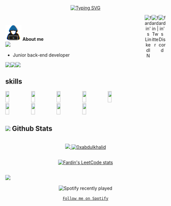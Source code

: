 <div align="center">

[![Typing SVG](https://readme-typing-svg.demolab.com?font=Fira+Code&weight=500&duration=3000&pause=500&width=435&lines=Hi%F0%9F%91%8B%2C+my+name+is+fardin;A+mad+js+developer+%F0%9F%A5%B7;from+the+north+of+Iran+(rasht)+%F0%9F%8C%A7)](https://git.io/typing-svg)

<a href="https://discord.gg/WJbr2xHuZe">
  <img align="right" alt="fardin's Discord" width="22px" src="https://raw.githubusercontent.com/peterthehan/peterthehan/master/assets/discord.svg" />
</a>
<a href="https://twitter.com/faceless_fk21">
  <img align="right" alt="fardin | Twitter" width="22px" src="https://raw.githubusercontent.com/peterthehan/peterthehan/master/assets/twitter.svg" />
</a>
<a  href="https://www.linkedin.com/in/fardinkamali21">
  <img align="right" alt="fardin's LinkedIN" width="22px" src="https://raw.githubusercontent.com/peterthehan/peterthehan/master/assets/linkedin.svg" /></a>

</div>
 
<br>

<picture><img src = "https://github.com/0xAbdulKhalid/0xAbdulKhalid/raw/main/assets/mdImages/about_me.gif" width = 50px></picture> **About me**
 <br>
  <img src="https://user-images.githubusercontent.com/73097560/115834477-dbab4500-a447-11eb-908a-139a6edaec5c.gif"><br>

- Junior back-end developer 

<p>
  <img src="https://media3.giphy.com/media/ln7z2eWriiQAllfVcn/200w.webp" width="100"><img src="https://media3.giphy.com/media/kdFc8fubgS31b8DsVu/giphy.webp" width="100"><img src="https://i.giphy.com/media/KzJkzjggfGN5Py6nkT/200.webp" width="100">
</p>

## skills
  <div style="width:95%;">
    <img style="width:16%;height:35px" src="https://img.shields.io/badge/javascript-%23323330.svg?style=for-the-badge&logo=javascript&logoColor=%23F7DF1E"/>
    <img style="width:16%;height:35px" src="https://img.shields.io/badge/html5-%23E34F26.svg?style=for-the-badge&logo=html5&logoColor=white"/>
    <img style="width:16%;height:35px" src="https://img.shields.io/badge/css3-%231572B6.svg?style=for-the-badge&logo=css3&logoColor=white"/>
    <img style="width:16%;height:35px" src="https://img.shields.io/badge/bootstrap-%23563D7C.svg?style=for-the-badge&logo=bootstrap&logoColor=white"/>
    <img style="width:16%;height:35px" src="https://img.shields.io/badge/SASS-hotpink.svg?style=for-the-badge&logo=SASS&logoColor=white"/>
    <img style="width:16%;height:35px" src="https://img.shields.io/badge/node.js-6DA55F?style=for-the-badge&logo=node.js&logoColor=white"/>
    <img style="width:16%;height:35px" src="https://img.shields.io/badge/Postman-FF6C37?style=for-the-badge&logo=postman&logoColor=white"/>
    <img style="width:16%;height:35px" src="https://img.shields.io/badge/MongoDB-%234ea94b.svg?style=for-the-badge&logo=mongodb&logoColor=white"/>
    <img style="width:16%;height:35px" src="https://img.shields.io/badge/express.js-%23404d59.svg?style=for-the-badge&logo=express&logoColor=%2361DAFB"/>
    

 </div>
  
## <img src="https://media.giphy.com/media/iY8CRBdQXODJSCERIr/giphy.gif" width="35"><b> Github Stats </b>
<br>
<div align="center">

<a href="https://github.com/0xabdulkhalid/">
  <img src="https://github-readme-stats.vercel.app/api?username=FacelessFK&include_all_commits=true&count_private=true&show_icons=true&line_height=20&title_color=7A7ADB&icon_color=2234AE&text_color=D3D3D3&bg_color=0,000000,130F40" width="450"/>
  <img src="https://github-readme-stats.vercel.app/api/top-langs?username=FacelessFK&show_icons=true&locale=en&layout=compact&line_height=20&title_color=7A7ADB&icon_color=2234AE&text_color=D3D3D3&bg_color=0,000000,130F40" width="375"  alt="0xabdulkhalid"/>

</a>
</div>
<br>
<div align="center">

[![Fardin's LeetCode stats](https://leetcode-stats-six.vercel.app/?username=Faceless_FK21&theme=dark)](https://github.com/KnlnKS/leetcode-stats)

</div>


  <br>
  <img src="https://user-images.githubusercontent.com/73097560/115834477-dbab4500-a447-11eb-908a-139a6edaec5c.gif"><br>


<div align="center">
  
![Spotify recently played](https://spotify-recently-played-readme.vercel.app/api?user=v1f5e5jszsg8hlpclt7ke0437)
  
</div>

<div align="center">
<code><a href="https://open.spotify.com/user/v1f5e5jszsg8hlpclt7ke0437">Follow me on Spotify</a></code>
 </div>


<!--
**FacelessFK/FacelessFK** is a ✨ _special_ ✨ repository because its `README.md` (this file) appears on your GitHub profile.

Here are some ideas to get you started:


-->
